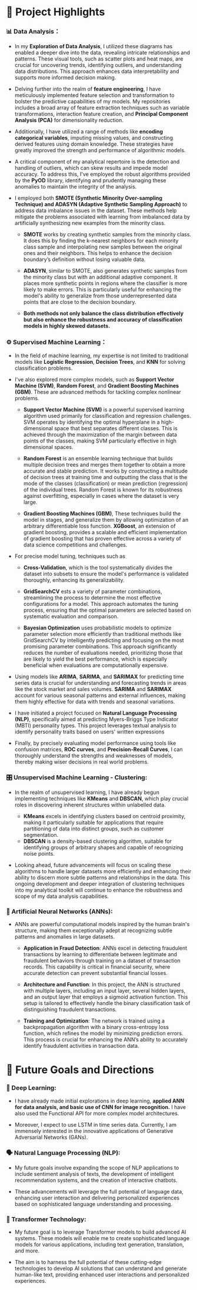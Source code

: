 # :dizzy: Project Highlights

### 📊 Data Analysis：

* In my **Exploration of Data Analysis**, I utilized these diagrams has enabled a deeper dive into the data, revealing intricate relationships and patterns. These visual tools, such as scatter plots and heat maps, are crucial for uncovering trends, identifying outliers, and understanding data distributions. This approach enhances data interpretability and supports more informed decision making.

* Delving further into the realm of **feature engineering**, I have meticulously implemented feature selection and transformation to bolster the predictive capabilities of my models. My repositories includes a broad array of feature extraction techniques such as variable transformations, interaction feature creation, and **Principal Component Analysis (PCA)** for dimensionality reduction. 

* Additionally, I have utilized a range of methods like **encoding categorical variables**, imputing missing values, and constructing derived features using domain knowledge. These strategies have greatly improved the strength and performance of algorithmic models.

* A critical component of my analytical repertoire is the detection and handling of outliers, which can skew results and impede model accuracy. To address this, I've employed the robust algorithms provided by the **PyOD** library, identifying and prudently managing these anomalies to maintain the integrity of the analysis.

* I employed both **SMOTE (Synthetic Minority Over-sampling Technique) and ADASYN (Adaptive Synthetic Sampling Approach)** to address data imbalance issues in the dataset. These methods help mitigate the problems associated with learning from imbalanced data by artificially synthesizing new examples from the minority class.
  - **SMOTE** works by creating synthetic samples from the minority class. It does this by finding the k-nearest neighbors for each minority class sample and interpolating new samples between the original ones and their neighbors. This helps to enhance the decision boundary’s definition without losing valuable data.
 
  - **ADASYN**, similar to SMOTE, also generates synthetic samples from the minority class but with an additional adaptive component. It places more synthetic points in regions where the classifier is more likely to make errors. This is particularly useful for enhancing the model's ability to generalize from those underrepresented data points that are close to the decision boundary.

  - **Both methods not only balance the class distribution effectively but also enhance the robustness and accuracy of classification models in highly skewed datasets.**

### ⚙️ Supervised Machine Learning：
* In the field of machine learning, my expertise is not limited to traditional models like **Logistic Regression**, **Decision Trees**, and **KNN** for solving classification problems.

* I've also explored more complex models, such as **Support Vector Machine (SVM)**, **Random Forest**, and **Gradient Boosting Machines (GBM)**. These are advanced methods for tackling complex nonlinear problems.

  - **Support Vector Machine (SVM)** is a powerful supervised learning algorithm used primarily for classification and regression challenges. SVM operates by identifying the optimal hyperplane in a high-dimensional space that best separates different classes. This is achieved through the maximization of the margin between data points of the classes, making SVM particularly effective in high dimensional spaces.
 
  - **Random Forest** is an ensemble learning technique that builds multiple decision trees and merges them together to obtain a more accurate and stable prediction. It works by constructing a multitude of decision trees at training time and outputting the class that is the mode of the classes (classification) or mean prediction (regression) of the individual trees. Random Forest is known for its robustness against overfitting, especially in cases where the dataset is very large.
 
  - **Gradient Boosting Machines (GBM)**,  These techniques build the model in stages, and generalize them by allowing optimization of an arbitrary differentiable loss function. **XGBoost**, an extension of gradient boosting, provides a scalable and efficient implementation of gradient boosting that has proven effective across a variety of data science competitions and challenges.
  
* For precise model tuning, techniques such as
  
  - **Cross-Validation**, which is the tool systematically divides the dataset into subsets to ensure the model's performance is validated thoroughly, enhancing its generalizability.
    
  - **GridSearchCV** ests a variety of parameter combinations, streamlining the process to determine the most effective configurations for a model. This approach automates the tuning process, ensuring that the optimal parameters are selected based on systematic evaluation and comparison.
    
  - **Bayesian Optimization** uses probabilistic models to optimize parameter selection more efficiently than traditional methods like GridSearchCV by intelligently predicting and focusing on the most promising parameter combinations. This approach significantly reduces the number of evaluations needed, prioritizing those that are likely to yield the best performance, which is especially beneficial when evaluations are computationally expensive.

* Using models like **ARIMA**, **SARIMA**, and **SARIMAX** for predicting time series data is crucial for understanding and forecasting trends in areas like the stock market and sales volumes.
  **SARIMA** and **SARIMAX** account for various seasonal patterns and external influences, making them highly effective for data with trends and seasonal variations.

* I have initiated a project focused on **Natural Language Processing (NLP)**, specifically aimed at predicting Myers-Briggs Type Indicator (MBTI) personality types. This project leverages textual analysis to identify personality traits based on users' written expressions

* Finally, by precisely evaluating model performance using tools like confusion matrices, **ROC curves**, and **Precision-Recall Curves**, I can thoroughly understand the strengths and weaknesses of models, thereby making wiser decisions in real world problems.

### 🎛️ Unsupervised Machine Learning - Clustering:
* In the realm of unsupervised learning, I have already begun implementing techniques like **KMeans** and **DBSCAN**, which play crucial roles in discovering inherent structures within unlabelled data.
  - **KMeans** excels in identifying clusters based on centroid proximity, making it particularly suitable for applications that require partitioning of data into distinct groups, such as customer segmentation. 
  - **DBSCAN** is a density-based clustering algorithm, suitable for identifying groups of arbitrary shapes and capable of recognizing noise points.
  
* Looking ahead, future advancements will focus on scaling these algorithms to handle larger datasets more efficiently and enhancing their ability to discern more subtle patterns and relationships in the data. This ongoing development and deeper integration of clustering techniques into my analytical toolkit will continue to enhance the robustness and scope of my data analysis capabilities.

### 🤖 Artificial Neural Networks (ANNs):
* ANNs are powerful computational models inspired by the human brain's structure, making them exceptionally adept at recognizing subtle patterns and anomalies in large datasets.
  - **Application in Fraud Detection**: ANNs excel in detecting fraudulent transactions by learning to differentiate between legitimate and fraudulent behaviors through training on a dataset of transaction records. This capability is critical in financial security, where accurate detection can prevent substantial financial losses.
    
  - **Architecture and Function**: In this project, the ANN is structured with multiple layers, including an input layer, several hidden layers, and an output layer that employs a sigmoid activation function. This setup is tailored to effectively handle the binary classification task of distinguishing fraudulent transactions.
    
  - **Training and Optimization**: The network is trained using a backpropagation algorithm with a binary cross-entropy loss function, which refines the model by minimizing prediction errors. This process is crucial for enhancing the ANN’s ability to accurately identify fraudulent activities in transaction data.

# :gem: Future Goals and Directions

### 🧠 Deep Learning: 
* I have already made initial explorations in deep learning, **applied ANN for data analysis, and basic use of CNN for image recognition.** I have also used the Functional API for more complex model architectures.
  
* Moreover, I expect to use LSTM in time series data. Currently, I am immensely interested in the innovative applications of Generative Adversarial Networks (GANs).

### 🗣️ Natural Language Processing (NLP): 
* My future goals involve expanding the scope of NLP applications to include sentiment analysis of texts, the development of intelligent recommendation systems, and the creation of interactive chatbots.

* These advancements will leverage the full potential of language data, enhancing user interaction and delivering personalized experiences based on sophisticated language understanding and processing.

### 🔄 Transformer Technology:
* My future goal is to leverage Transformer models to build advanced AI systems. These models will enable me to create sophisticated language models for various applications, including text generation, translation, and more.
   
* The aim is to harness the full potential of these cutting-edge technologies to develop AI solutions that can understand and generate human-like text, providing enhanced user interactions and personalized experiences.





